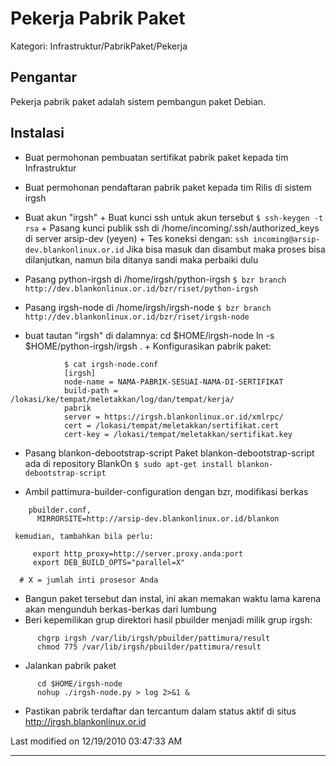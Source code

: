 # Pekerja Pabrik Paket
Kategori: Infrastruktur/PabrikPaket/Pekerja

## Pengantar
Pekerja pabrik paket adalah sistem pembangun paket Debian.

## Instalasi
  * Buat permohonan pembuatan sertifikat pabrik paket kepada tim Infrastruktur
  * Buat permohonan pendaftaran pabrik paket kepada tim Rilis di sistem irgsh
  * Buat akun "irgsh"
        + Buat kunci ssh untuk akun tersebut
               `$ ssh-keygen -t rsa`
        + Pasang kunci publik ssh di /home/incoming/.ssh/authorized_keys di
            server arsip-dev (yeyen)
        + Tes koneksi dengan:
               `ssh incoming@arsip-dev.blankonlinux.or.id`
            Jika bisa masuk dan disambut maka proses bisa dilanjutkan, namun
            bila ditanya sandi maka perbaiki dulu

  * Pasang python-irgsh di /home/irgsh/python-irgsh
         `$ bzr branch http://dev.blankonlinux.or.id/bzr/riset/python-irgsh`

  * Pasang irgsh-node di /home/irgsh/irgsh-node
         `$ bzr branch http://dev.blankonlinux.or.id/bzr/riset/irgsh-node`

  * buat tautan "irgsh" di dalamnya:
      cd $HOME/irgsh-node
      ln -s $HOME/python-irgsh/irgsh .
        + Konfigurasikan pabrik paket:

```
            $ cat irgsh-node.conf
            [irgsh]
            node-name = NAMA-PABRIK-SESUAI-NAMA-DI-SERTIFIKAT
            build-path = /lokasi/ke/tempat/meletakkan/log/dan/tempat/kerja/
            pabrik
            server = https://irgsh.blankonlinux.or.id/xmlrpc/
            cert = /lokasi/tempat/meletakkan/sertifikat.cert
            cert-key = /lokasi/tempat/meletakkan/sertifikat.key
```

  * Pasang blankon-debootstrap-script Paket blankon-debootstrap-script ada di
      repository BlankOn
   `$ sudo apt-get install blankon-debootstrap-script`

  * Ambil pattimura-builder-configuration dengan bzr, modifikasi berkas
```      
	pbuilder.conf,
      MIRRORSITE=http://arsip-dev.blankonlinux.or.id/blankon
```

     kemudian, tambahkan bila perlu:

```
     export http_proxy=http://server.proxy.anda:port
     export DEB_BUILD_OPTS="parallel=X"
```
      # X = jumlah inti prosesor Anda

  * Bangun paket tersebut dan instal, ini akan memakan waktu lama karena akan
      mengunduh berkas-berkas dari lumbung
  * Beri kepemilikan grup direktori hasil pbuilder menjadi milik grup irgsh:

```
      chgrp irgsh /var/lib/irgsh/pbuilder/pattimura/result
      chmod 775 /var/lib/irgsh/pbuilder/pattimura/result
```

  * Jalankan pabrik paket

```
      cd $HOME/irgsh-node
      nohup ./irgsh-node.py > log 2>&1 &
```

  * Pastikan pabrik terdaftar dan tercantum dalam status aktif di situs
      ​http://irgsh.blankonlinux.or.id

Last modified on 12/19/2010 03:47:33 AM
 
---
 
